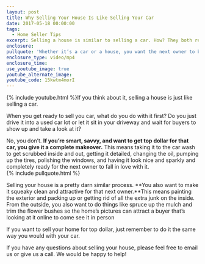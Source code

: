 ```yaml
---
layout: post
title: Why Selling Your House Is Like Selling Your Car
date: 2017-05-18 00:00:00
tags:
  - Home Seller Tips
excerpt: Selling a house is similar to selling a car. How? They both require a lot of prep work if you want to get top dollar for them.
enclosure:
pullquote: 'Whether it’s a car or a house, you want the next owner to be able to fall in love with it.'
enclosure_type: video/mp4
enclosure_time:
use_youtube_image: true
youtube_alternate_image:
youtube_code: 15kwtm4morI
---
```



{% include youtube.html %}If you think about it, selling a house is just like selling a car.

When you get ready to sell you car, what do you do with it first? Do you just drive it into a used car lot or let it sit in your driveway and wait for buyers to show up and take a look at it?

No, you don’t. **If you’re smart, savvy, and want to get top dollar for that car, you give it a complete makeover.** This means taking it to the car wash to get scrubbed inside and out, getting it detailed, changing the oil, pumping up the tires, polishing the windows, and having it look nice and sparkly and completely ready for the next owner to fall in love with it.
<br>{% include pullquote.html %}

Selling your house is a pretty darn similar process. **You also want to make it squeaky clean and attractive for that next owner.**This means painting the exterior and packing up or getting rid of all the extra junk on the inside. From the outside, you also want to do things like spruce up the mulch and trim the flower bushes so the home’s pictures can attract a buyer that’s looking at it online to come see it in person

If you want to sell your home for top dollar, just remember to do it the same way you would with your car.

If you have any questions about selling your house, please feel free to email us or give us a call. We would be happy to help!